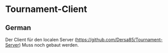# Tournament-Client

## German

Der Client für den localen Server (https://github.com/Dersa85/Tournament-Server)
Muss noch gebaut werden.

